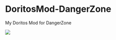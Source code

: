 # DoritosMod-DangerZone
My Doritos Mod for DangerZone

![](https://media.discordapp.net/attachments/790637113032048712/816030447553085460/Screenshot_from_2021-03-01_14-33-07.png?width=1116&height=628)
